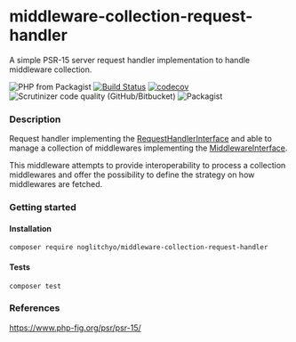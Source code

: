 # middleware-collection-request-handler

A simple PSR-15 server request handler implementation to handle middleware collection.

![PHP from Packagist](https://img.shields.io/packagist/php-v/noglitchyo/middleware-collection-request-handler.svg)
[![Build Status](https://travis-ci.org/noglitchyo/middleware-collection-request-handler.svg?branch=master)](https://travis-ci.org/noglitchyo/middleware-collection-request-handler)
[![codecov](https://codecov.io/gh/noglitchyo/middleware-collection-request-handler/branch/master/graph/badge.svg)](https://codecov.io/gh/noglitchyo/middleware-collection-request-handler)
![Scrutinizer code quality (GitHub/Bitbucket)](https://img.shields.io/scrutinizer/quality/g/noglitchyo/middleware-collection-request-handler.svg)
![Packagist](https://img.shields.io/packagist/l/noglitchyo/middleware-collection-request-handler.svg)

### Description

Request handler implementing the [RequestHandlerInterface](https://github.com/php-fig/http-server-handler/blob/master/src/RequestHandlerInterface.php) 
and able to manage a collection of middlewares implementing the [MiddlewareInterface](https://github.com/php-fig/http-server-middleware/blob/master/src/MiddlewareInterface.php).

This middleware attempts to provide interoperability to process a collection middlewares and
offer the possibility to define the strategy on how middlewares are fetched.

### Getting started

#### Installation

`composer require noglitchyo/middleware-collection-request-handler`

#### Tests

`composer test`

### References

https://www.php-fig.org/psr/psr-15/
